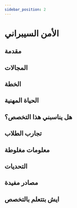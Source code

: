 ```yaml
---
sidebar_position: 2
---
```


# الأمن السيبراني

## مقدمة

## المجالات

## الخطة

## الحياة المهنية

## هل يناسبني هذا التخصص؟

## تجارب الطلاب

## معلومات مغلوطة

## التحديات

## مصادر مفيدة

## ايش بتتعلم بالتخصص
